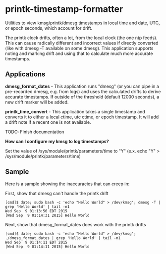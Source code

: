 # printk-timestamp-formatter
Utilities to view kmsg/printk/dmesg timestamps in local time and date, UTC, or epoch seconds, which account for drift.

The printk clock drifts, often a lot, from the local clock (the one ntp feeds). This can cause radically different and incorrect values if directly converted (like with dmesg -T available on some dmesg). This application supports noting and marking drift and using that to calculate much more accurate timestamps.


Applications
------------

**dmesg_format_dates** - This application runs "dmesg" (or you can pipe in a pre-recorded dmesg, e.g. from logs) and uses the calculated drifts to derive accurate timestamps. If outside of the threshold (default 12000 seconds), a new drift marker will be added.

**printk_time_convert** - This application takes a single timestamp and converts it to either a local ctime, utc ctime, or epoch timestamp. It will add a drift note if a recent one is not available.

TODO: Finish documentation


**How can I configure my kmsg to log timestamps?**

Set the value of /sys/module/printk/parameters/time to "Y" (e.x. echo "Y" > /sys/module/printk/parameters/time)


Sample
------

Here is a sample showing the inaccuracies that can creep in:

First, show that dmesg can't handle the printk drift

	[cmd]$ date; sudo bash -c 'echo "Hello World" > /dev/kmsg'; dmesg -T | grep 'Hello World' | tail -n1
	Wed Sep  9 01:13:56 EDT 2015
	[Wed Sep  9 01:14:31 2015] Hello World

Next, show that dmesg\_format\_dates does work with the printk drifts

	[cmd]$ date; sudo bash -c 'echo "Hello World" > /dev/kmsg'; ./dmesg_format_dates | grep 'Hello World' | tail -n1
	Wed Sep  9 01:14:11 EDT 2015
	[Wed Sep  9 01:14:11 2015] Hello World

